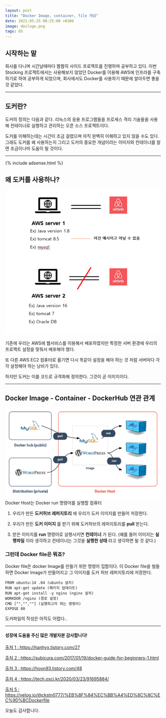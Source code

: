```yaml
---
layout: post
title: "Docker Image, container, file 개념"
date: 2021-05-25 08:25:00 +0300
image: doclogo.png
tags: OS
---
```

<script data-ad-client="ca-pub-5117485270629145" async src="https://pagead2.googlesyndication.com/pagead/js/adsbygoogle.js"></script>

## 시작하는 말  

회사를 다니며 시간날때마다 짬짬히 사이드 프로젝트를 진행하며 공부하고 있다. 이번 Stocking 프로젝트에서는 사용해보지 않았던 Docker를 이용해 AWS에 인프라를 구축하기로 하여 공부하게 되었으며, 회사에서도 Docker를 사용하기 때문에 알아두면 좋을 것 같았다.

***

## 도커란?  

도커의 정의는 다음과 같다. 리눅스의 응용 프로그램들을 프로세스 격리 기술들을 사용해 컨테이너로 실행하고 관리하는 오픈 소스 프로젝트이다.  

도커를 이해하는데는 시간이 조금 걸렸으며 아직 완벽히 이해하고 있지 않을 수도 있다. 그래도 도커를 왜 사용하는지 그리고 도커의 중요한 개념이라는 이미지와 컨테이너를 알면 조금이나마 도움이 될 것이다.

***
{% include adsense.html %}
## 왜 도커를 사용하나?  

![doc1](/images/doc1.PNG)  

기존에 우리는 AWS에 웹서비스를 이용해서 배포하였지만 특정한 서버 환경에 우리의 프로젝트 설정을 맞춰서 배포해야 했다.  

또 다른 AWS EC2 컴퓨터로 옮기면 다시 똑같이 설정을 해야 하는 것 처럼 서버마다 각각 설정해야 하는 낭비가 있다.  

하지만 도커는 이를 코드로 규격화해 정의한다. 그것이 곧 이미지이다.  

***

## Docker Image - Container - DockerHub 연관 관계  

![doc2](/images/doc2.PNG)  
Docker Host는 Docker run 명령어를 실행할 컴퓨터

1. 우리가 만든 __도커허브 레퍼지토리__ 에 우리가 도커 이미지를 만들어 저장한다.  

2. 우리가 만든 __도커 이미지__ 를 받기 위해 도커허브의 레퍼지토리를 __pull__ 받는다.  

3. 받은 이미지를 __run__ 명령어로 실행시키면 __컨테이너__ 가 된다.
(예를 들어 이미지는 __실행파일__ 이라 생각하고 컨테이너는 그것을 __실행한 상태__ 라고 생각하면 될 것 같다.)  


### 그런데 Docker file은 뭐죠?  

Docker file은 docker Image를 만들기 위한 명령어 집합이다.
이 Docker file을 빌들하면 Docker Image가 만들어지고 그 이미지를 도커 허브 레퍼지토리에 저장한다.  

```
FROM ubuntu:14 .04 (ubuntu 설치)  
RUN apt-get update (패키지 업데이트)  
RUN apt-get install -y nginx (nginx 설치)  
WORKDOR /nginx (경로 설정)  
CMD ["","",""] (실행하고자 하는 명령어)  
EXPOSE 80  
```

도커파일의 작성은 아직도 어렵다..  

***

#### 성장에 도움을 주신 많은 개발자분 감사합니다!

[출처 1 : ](https://hanhyx.tistory.com/27) https://hanhyx.tistory.com/27  

[출처 2 : ](https://subicura.com/2017/01/19/docker-guide-for-beginners-1.html) https://subicura.com/2017/01/19/docker-guide-for-beginners-1.html  
  
[출처 3 : ](https://hoon93.tistory.com/48) https://hoon93.tistory.com/48  

[출처 4 : ](https://tech.osci.kr/2020/03/23/91695884/) https://tech.osci.kr/2020/03/23/91695884/  

[출처 5 : ](https://velog.io/@ckstn0777/%EB%8F%84%EC%BB%A4%ED%8C%8C%EC%9D%BCDockerfile) https://velog.io/@ckstn0777/%EB%8F%84%EC%BB%A4%ED%8C%8C%EC%9D%BCDockerfile  

오늘도 감사합니다.  
